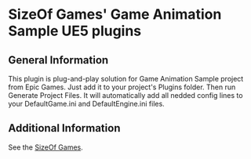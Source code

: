 SizeOf Games' Game Animation Sample UE5 plugins
===

General Information
----
This plugin is plug-and-play solution for Game Animation Sample project from Epic Games.
Just add it to your project's Plugins folder. Then run Generate Project Files.
It will automatically add all nedded config lines to your DefaultGame.ini and DefaultEngine.ini files.

Additional Information
----
See the [SizeOf Games](www.sizeofgames.com).